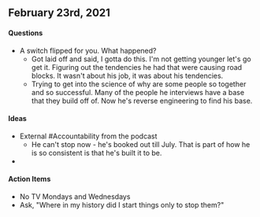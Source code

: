 ## February 23rd, 2021

#### Questions
- A switch flipped for you. What happened?
	- Got laid off and said, I gotta do this. I'm not getting younger let's go get it. Figuring out the tendencies he had that were causing road blocks. It wasn't about his job, it was about his tendencies. 
	- Trying to get into the science of why are some people so together and so successful. Many of the people he interviews have a base that they build off of. Now he's reverse engineering to find his base. 


#### Ideas
- External #Accountability from the podcast
	- He can't stop now - he's booked out till July. That is part of how he is so consistent is that he's built it to be. 
- 

#### Action Items
- No TV Mondays and Wednesdays
- Ask, "Where in my history did I start things only to stop them?"